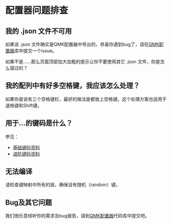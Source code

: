 # 配置器问题排查

<!---
  original document: 0.14.23:docs/configurator_troubleshooting.md
  git diff 0.14.23 HEAD -- docs/configurator_troubleshooting.md | cat
-->

## 我的 .json 文件不可用

如果该 .json 文件确实是QMK配置器中导出的，恭喜你遇到bug了，请在[QMK配置器](https://github.com/qmk/qmk_configurator/issues)库中提交一个issue。

如果不是……那么页面顶部加大加粗的提示让你不要使用其它 .json 文件，你是怎么错过的？

## 我的配列中有好多空格键，我应该怎么处理？

如果你是说有三个空格键栏，最好的做法是都放上空格键。这个处理方案也适用于退格键和Shift键。

## 用于...的键码是什么？

参见：

* [基础键码资料](zh-cn/keycodes_basic.md)
* [进阶键码资料](zh-cn/feature_advanced_keycodes.md)

## 无法编译

请检查键映射中所有的层，确保没有随机（random）键。

## Bug及其它问题

我们很乐意倾听你的需求及bug报告，请到[QMK配置器](https://github.com/qmk/qmk_configurator/issues)代码库中提交吧。
